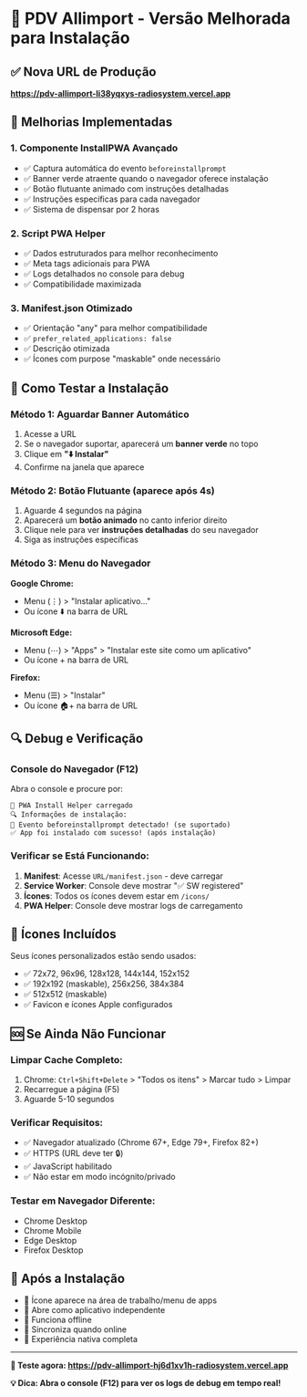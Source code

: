 # 🚀 PDV Allimport - Versão Melhorada para Instalação

## ✅ Nova URL de Produção
**https://pdv-allimport-li38yqxys-radiosystem.vercel.app**

## 🔧 Melhorias Implementadas

### 1. **Componente InstallPWA Avançado**
- ✅ Captura automática do evento `beforeinstallprompt`
- ✅ Banner verde atraente quando o navegador oferece instalação
- ✅ Botão flutuante animado com instruções detalhadas
- ✅ Instruções específicas para cada navegador
- ✅ Sistema de dispensar por 2 horas

### 2. **Script PWA Helper**
- ✅ Dados estruturados para melhor reconhecimento
- ✅ Meta tags adicionais para PWA
- ✅ Logs detalhados no console para debug
- ✅ Compatibilidade maximizada

### 3. **Manifest.json Otimizado**
- ✅ Orientação "any" para melhor compatibilidade
- ✅ `prefer_related_applications: false`
- ✅ Descrição otimizada
- ✅ Ícones com purpose "maskable" onde necessário

## 🎯 Como Testar a Instalação

### **Método 1: Aguardar Banner Automático**
1. Acesse a URL
2. Se o navegador suportar, aparecerá um **banner verde** no topo
3. Clique em **"⬇️ Instalar"**
4. Confirme na janela que aparece

### **Método 2: Botão Flutuante (aparece após 4s)**
1. Aguarde 4 segundos na página
2. Aparecerá um **botão animado** no canto inferior direito
3. Clique nele para ver **instruções detalhadas** do seu navegador
4. Siga as instruções específicas

### **Método 3: Menu do Navegador**
**Google Chrome:**
- Menu (⋮) > "Instalar aplicativo..." 
- Ou ícone ⬇️ na barra de URL

**Microsoft Edge:**
- Menu (⋯) > "Apps" > "Instalar este site como um aplicativo"
- Ou ícone + na barra de URL

**Firefox:**
- Menu (☰) > "Instalar"
- Ou ícone 🏠+ na barra de URL

## 🔍 Debug e Verificação

### **Console do Navegador (F12)**
Abra o console e procure por:
```
🚀 PWA Install Helper carregado
🔍 Informações de instalação:
📱 Evento beforeinstallprompt detectado! (se suportado)
✅ App foi instalado com sucesso! (após instalação)
```

### **Verificar se Está Funcionando:**
1. **Manifest**: Acesse `URL/manifest.json` - deve carregar
2. **Service Worker**: Console deve mostrar "✅ SW registered"
3. **Ícones**: Todos os ícones devem estar em `/icons/`
4. **PWA Helper**: Console deve mostrar logs de carregamento

## 📱 Ícones Incluídos
Seus ícones personalizados estão sendo usados:
- ✅ 72x72, 96x96, 128x128, 144x144, 152x152
- ✅ 192x192 (maskable), 256x256, 384x384 
- ✅ 512x512 (maskable)
- ✅ Favicon e ícones Apple configurados

## 🆘 Se Ainda Não Funcionar

### **Limpar Cache Completo:**
1. Chrome: `Ctrl+Shift+Delete` > "Todos os itens" > Marcar tudo > Limpar
2. Recarregue a página (F5)
3. Aguarde 5-10 segundos

### **Verificar Requisitos:**
- ✅ Navegador atualizado (Chrome 67+, Edge 79+, Firefox 82+)
- ✅ HTTPS (URL deve ter 🔒)
- ✅ JavaScript habilitado
- ✅ Não estar em modo incógnito/privado

### **Testar em Navegador Diferente:**
- Chrome Desktop
- Chrome Mobile  
- Edge Desktop
- Firefox Desktop

## 🎉 Após a Instalação
- 📱 Ícone aparece na área de trabalho/menu de apps
- 🚀 Abre como aplicativo independente
- 💾 Funciona offline
- 🔄 Sincroniza quando online
- 🎯 Experiência nativa completa

---

**🔗 Teste agora: https://pdv-allimport-hj6d1xv1h-radiosystem.vercel.app**

**💡 Dica: Abra o console (F12) para ver os logs de debug em tempo real!**
